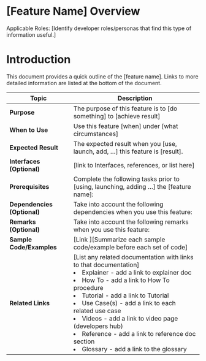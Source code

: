 # [Feature Name] Overview

Applicable Roles: [Identify developer roles/personas that find this type of information useful.]

# Introduction
This document provides a quick outline of the [feature name]. Links to more detailed information are listed at the bottom of the document.

| **Topic** | **Description** | 
| --- | --- |
| **Purpose** | The purpose of this feature is to [do something] to [achieve result] | 
| **When to Use** | Use this feature [when] under [what circumstances] | 
| **Expected Result** | The expected result when you [use, launch, add, …] this feature is [result]. | 
| **Interfaces (Optional)** | [link to Interfaces, references, or list here] | 
| **Prerequisites** | Complete the following tasks prior to [using, launching, adding …] the [feature name]:  | 
| **Dependencies (Optional)** | Take into account the following dependencies when you use this feature: | 
| **Remarks (Optional)** | Take into account the following remarks when you use this feature: | 
| **Sample Code/Examples** | [Link ][Summarize each sample code/example before each set of code] | 
| **Related Links** | [List any related documentation with links to that documentation] <li> Explainer - add a link to explainer doc <li> How To - add a link to How To procedure <li> Tutorial - add a link to Tutorial <li> Use Case(s) - add a link to each related use case <li> Videos - add a link to video page (developers hub) <li> Reference - add a link to reference doc section <li> Glossary - add a link to the glossary |